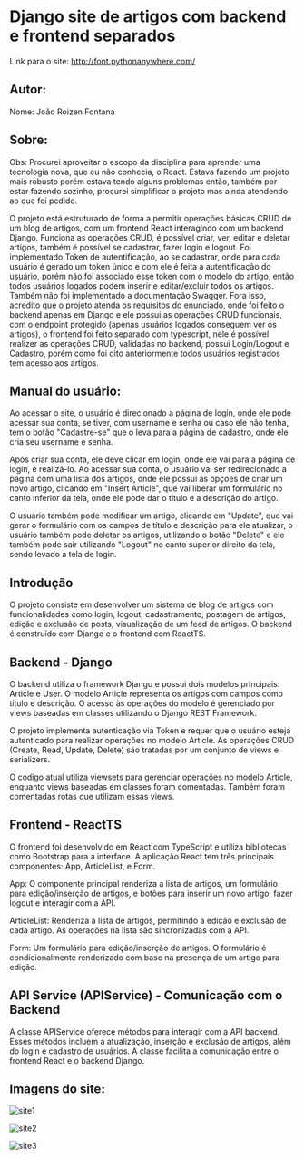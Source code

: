 # Django site de artigos com backend e frontend separados
Link para o site: http://font.pythonanywhere.com/

## Autor:
Nome: João Roizen Fontana

## Sobre:

Obs: Procurei aproveitar o escopo da disciplina para aprender uma tecnologia nova, que eu não conhecia, o React. Estava fazendo um projeto mais robusto porém estava tendo alguns problemas então, também por estar fazendo sozinho, procurei simplificar o projeto mas ainda atendendo ao que foi pedido.

O projeto está estruturado de forma a permitir operações básicas CRUD de um blog de artigos, com um frontend React interagindo com um backend Django. Funciona as operações CRUD, é possível criar, ver, editar e deletar artigos, também é possível se cadastrar, fazer login e logout. Foi implementado Token de autentificação, ao se cadastrar, onde para cada usuário é gerado um token único e com ele é feita a autentificação do usuário, porém não foi associado esse token com o modelo do artigo, então todos usuários logados podem inserir e editar/excluir todos os artigos. Também não foi implementado a documentação Swagger. Fora isso, acredito que o projeto atenda os requisitos do enunciado, onde foi feito o backend apenas em Django e ele possui as operações CRUD funcionais, com o endpoint protegido (apenas usuários logados conseguem ver os artigos), o frontend foi feito separado com typescript, nele é possível realizer as operações CRUD, validadas no backend, possui Login/Logout e Cadastro, porém como foi dito anteriormente todos usuários registrados tem acesso aos artigos.

## Manual do usuário:
Ao acessar o site, o usuário é direcionado a página de login, onde ele pode acessar sua conta, se tiver, com username e senha ou caso ele não tenha, tem o botão "Cadastre-se" que o leva para a página de cadastro, onde ele cria seu username e senha. 

Após criar sua conta, ele deve clicar em login, onde ele vai para a página de login, e realizá-lo. Ao acessar sua conta, o usuário vai ser redirecionado a página com uma lista dos artigos, onde ele possui as opções de criar um novo artigo, clicando em "Insert Article", que vai liberar um formulário no canto inferior da tela, onde ele pode dar o título e a descrição do artigo.

O usuário também pode modificar um artigo, clicando em "Update", que vai gerar o formulário com os campos de título e descrição para ele atualizar, o usuário também pode deletar os artigos, utilizando o botão "Delete" e ele
também pode sair utilizando "Logout" no canto superior direito da tela, sendo levado a tela de login.

## Introdução

O projeto consiste em desenvolver um sistema de blog de artigos com funcionalidades como login, logout, cadastramento, postagem de artigos, edição e exclusão de posts, visualização de um feed de artigos. O backend é construído com Django e o frontend com ReactTS.

## Backend - Django

O backend utiliza o framework Django e possui dois modelos principais: Article e User. O modelo Article representa os artigos com campos como título e descrição. O acesso às operações do modelo é gerenciado por views baseadas em classes utilizando o Django REST Framework.

O projeto implementa autenticação via Token e requer que o usuário esteja autenticado para realizar operações no modelo Article. As operações CRUD (Create, Read, Update, Delete) são tratadas por um conjunto de views e serializers.

O código atual utiliza viewsets para gerenciar operações no modelo Article, enquanto views baseadas em classes foram comentadas. Também foram comentadas rotas que utilizam essas views.

## Frontend - ReactTS

O frontend foi desenvolvido em React com TypeScript e utiliza bibliotecas como Bootstrap para a interface. A aplicação React tem três principais componentes: App, ArticleList, e Form.

App: O componente principal renderiza a lista de artigos, um formulário para edição/inserção de artigos, e botões para inserir um novo artigo, fazer logout e interagir com a API.

ArticleList: Renderiza a lista de artigos, permitindo a edição e exclusão de cada artigo. As operações na lista são sincronizadas com a API.

Form: Um formulário para edição/inserção de artigos. O formulário é condicionalmente renderizado com base na presença de um artigo para edição.

## API Service (APIService) - Comunicação com o Backend

A classe APIService oferece métodos para interagir com a API backend. Esses métodos incluem a atualização, inserção e exclusão de artigos, além do login e cadastro de usuários. A classe facilita a comunicação entre o frontend React e o backend Django.

## Imagens do site:

![site1](https://github.com/JoaoRoizenFontana/Django-T2/assets/38985296/437a1dc1-017d-44b8-976d-f1cbe5a7c1dc)

![site2](https://github.com/JoaoRoizenFontana/Django-T2/assets/38985296/5b9698c2-798d-4921-a5d7-9d69738f079c)

![site3](https://github.com/JoaoRoizenFontana/Django-T2/assets/38985296/4437c8b4-e11c-4d49-bdb8-aee67f5eded9)
